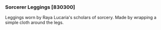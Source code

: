 ### Sorcerer Leggings [830300]

Leggings worn by Raya Lucaria's scholars of sorcery. Made by wrapping a simple cloth around the legs.